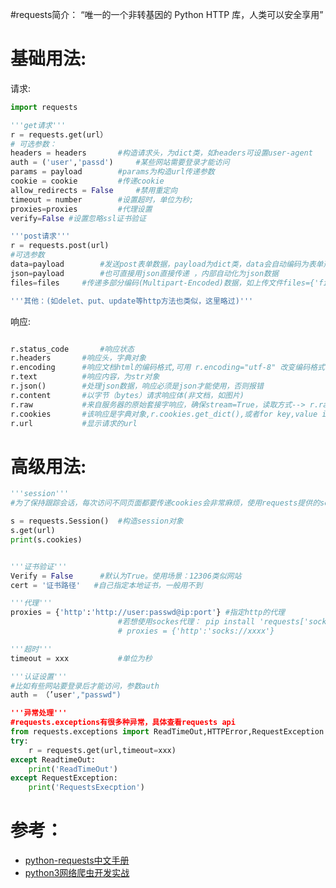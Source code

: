 
#requests简介：
	“唯一的一个非转基因的 Python HTTP 库，人类可以安全享用”

# 基础用法:
请求:
```python {.line-numbers}
import requests

'''get请求'''
r = requests.get(url）
# 可选参数：
headers = headers		#构造请求头，为dict类，如headers可设置user-agent
auth = ('user','passd')		#某些网站需要登录才能访问
params = payload		#params为构造url传递参数
cookie = cookie			#传递cookie 
allow_redirects = False		#禁用重定向
timeout = number		#设置超时，单位为秒;
proxies=proxies			#代理设置
verify=False #设置忽略ssl证书验证

'''post请求'''
r = requests.post(url)
#可选参数
data=payload		#发送post表单数据，payload为dict类，data会自动编码为表单形式；若想发string，可data=json.dumps(payload)转化
json=payload 		#也可直接用json直接传递 ，内部自动化为json数据
files=files		#传递多部分编码(Multipart-Encoded)数据，如上传文件files={'file':open("my.xx","rb")}

'''其他：(如delet、put、update等http方法也类似，这里略过)'''
```
响应:
```python {.line-numbers}			

r.status_code		#响应状态
r.headers		#响应头，字典对象
r.encoding		#响应文档html的编码格式,可用 r.encoding="utf-8" 改变编码格式
r.text			#响应内容，为str对象
r.json()		#处理json数据，响应必须是json才能使用，否则报错
r.content		#以字节（bytes）请求响应体(非文档，如图片)
r.raw			#来自服务器的原始套接字响应，确保stream=True，读取方式--> r.raw.read()
r.cookies		#该响应是字典对象,r.cookies.get_dict(),或者for key,value in r.cookies.items():  print(key,value)
r.url			#显示请求的url
```

# 高级用法:

```python {.line-numbers}
'''session'''
#为了保持跟踪会话，每次访问不同页面都要传递cookies会非常麻烦，使用requests提供的session对象轻易解决：

s = requests.Session()	#构造session对象
s.get(url)		
print(s.cookies)


'''证书验证'''
Verify = False   	#默认为True。使用场景：12306类似网站
cert = '证书路径' 	#自己指定本地证书，一般用不到

'''代理'''
proxies = {'http':'http://user:passwd@ip:port'} #指定http的代理
						#若想使用sockes代理： pip install 'requests['socks']'
						# proxies = {'http':'socks://xxxx'}

'''超时'''
timeout = xxx    		#单位为秒

'''认证设置'''
#比如有些网站要登录后才能访问，参数auth
auth = （’user',"passwd")

'''异常处理'''
#requests.exceptions有很多种异常，具体查看requests api
from requests.exceptions import ReadTimeOut,HTTPError,RequestException
try:
	r = requests.get(url,timeout=xxx)
except ReadtimeOut:
	print('ReadTimeOut')
except RequestException:
	print('RequestsExecption')

```


# 参考：

* [python-requests中文手册](http://docs.python-requests.org/zh_CN/latest/index.html)
* [python3网络爬虫开发实战](https://germey.gitbooks.io/python3webspider/3.2-%E4%BD%BF%E7%94%A8Requests.html)




























